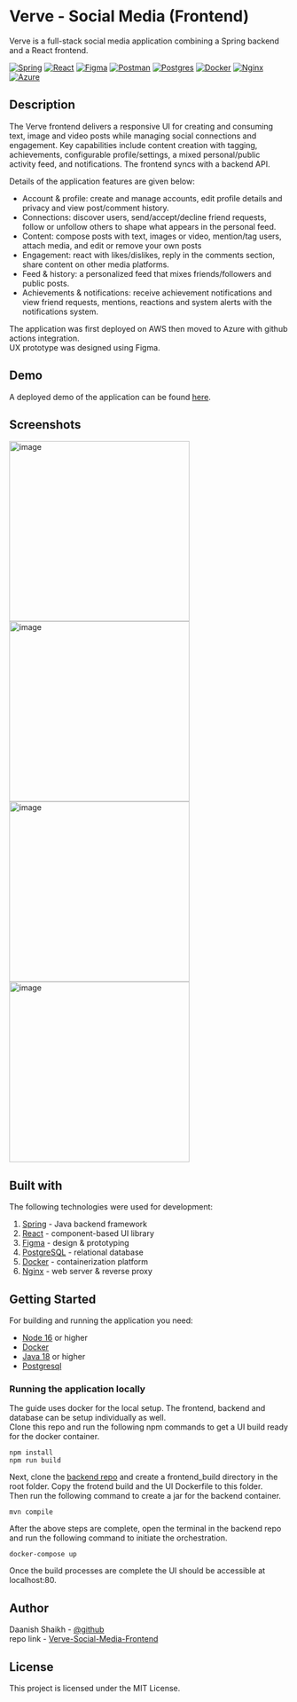 # Verve - Social Media (Frontend)

Verve is a full-stack social media application combining a Spring backend and a React frontend.

[![Spring](https://img.shields.io/badge/spring-%236DB33F.svg?style=for-the-badge&logo=spring&logoColor=white)](#)
[![React](https://img.shields.io/badge/react-%2320232a.svg?style=for-the-badge&logo=react&logoColor=%2361DAFB)](#)
[![Figma](https://img.shields.io/badge/figma-%23F24E1E.svg?style=for-the-badge&logo=figma&logoColor=white)](#)
[![Postman](https://img.shields.io/badge/Postman-FF6C37?style=for-the-badge&logo=postman&logoColor=white)](#)
[![Postgres](https://img.shields.io/badge/postgres-%23316192.svg?style=for-the-badge&logo=postgresql&logoColor=white)](#)
[![Docker](https://img.shields.io/badge/docker-%230db7ed.svg?style=for-the-badge&logo=docker&logoColor=white)](#)
[![Nginx](https://img.shields.io/badge/nginx-%23009639.svg?style=for-the-badge&logo=nginx&logoColor=white)](#)
[![Azure](https://img.shields.io/badge/azure-%230072C6.svg?style=for-the-badge&logo=microsoftazure&logoColor=white)](#)


## Description

The Verve frontend delivers a responsive UI for creating and consuming text, image and video posts while managing social connections and engagement. Key capabilities include content creation with tagging, achievements, configurable profile/settings, a mixed personal/public activity feed, and notifications. The frontend syncs with a backend API.

Details of the application features are given below:
- Account & profile: create and manage accounts, edit profile details and privacy and view post/comment history.  
- Connections: discover users, send/accept/decline friend requests, follow or unfollow others to shape what appears in the personal feed.  
- Content: compose posts with text, images or video, mention/tag users, attach media, and edit or remove your own posts
- Engagement: react with likes/dislikes, reply in the comments section, share content on other media platforms.  
- Feed & history: a personalized feed that mixes friends/followers and public posts.  
- Achievements & notifications: receive achievement notifications and view friend requests, mentions, reactions and system alerts with the notifications system.

The application was first deployed on AWS then moved to Azure with github actions integration. \
UX prototype was designed using Figma.

## Demo

A deployed demo of the application can be found [here](https://agreeable-wave-0aa157103.4.azurestaticapps.net/).

## Screenshots
<!-- <img height="325" alt="image" src="https://github.com/user-attachments/assets/d1c2e5fa-379e-4739-b0d7-1ae7a81cf780" /> -->
<img height="325" alt="image" src="https://github.com/user-attachments/assets/1784c83e-3f12-4e48-b2cc-7b5bff1e0946" />
<img height="325" alt="image" src="https://github.com/user-attachments/assets/2dd69147-8659-4142-bf1a-1e07825a0bf6" />
<img height="325"  alt="image" src="https://github.com/user-attachments/assets/ab6b8429-715e-423d-a2dd-de9d73bd8c4d" />
<img height="325" alt="image" src="https://github.com/user-attachments/assets/2520e78f-c64a-4810-be48-2d5a1a4020a2" />

## Built with

The following technologies were used for development:
1. [Spring](https://spring.io/) - Java backend framework
2. [React](https://reactjs.org/) - component-based UI library
3. [Figma](https://www.figma.com/) - design & prototyping
4. [PostgreSQL](https://www.postgresql.org/) - relational database
5. [Docker](https://www.docker.com/) - containerization platform
6. [Nginx](https://www.nginx.com/) - web server & reverse proxy

## Getting Started
For building and running the application you need:

- [Node 16](https://www.python.org/downloads/release/python-3114/) or higher
- [Docker](https://www.docker.com/)
- [Java 18](https://www.java.com/en/) or higher
- [Postgresql](https://www.postgresql.org/) 

### Running the application locally

The guide uses docker for the local setup. The frontend, backend and database can be setup individually as well. \
Clone this repo and run the following npm commands to get a UI build ready for the docker container.
```
npm install
npm run build
```
Next, clone the [backend repo](https://github.com/DaanishShk/Verve-Social-Media-backend) and create a frontend_build directory in the root folder. Copy the frotend build and the UI Dockerfile to this folder.\
Then run the following command to create a jar for the backend container.
```
mvn compile
```
After the above steps are complete, open the terminal in the backend repo and run the following command to initiate the orchestration.
```shell
docker-compose up
```
Once the build processes are complete the UI should be accessible at localhost:80.

## Author

Daanish Shaikh - [@github](https://github.com/DaanishShk)\
repo link - [Verve-Social-Media-Frontend](https://github.com/DaanishShk/Verve-Social-Media-frontend)


## License

This project is licensed under the MIT License.
